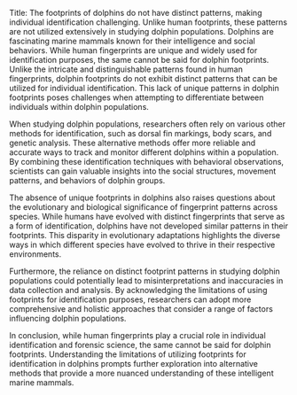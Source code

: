 Title: The footprints of dolphins do not have distinct patterns, making individual identification challenging. Unlike human footprints, these patterns are not utilized extensively in studying dolphin populations.
Dolphins are fascinating marine mammals known for their intelligence and social behaviors. While human fingerprints are unique and widely used for identification purposes, the same cannot be said for dolphin footprints. Unlike the intricate and distinguishable patterns found in human fingerprints, dolphin footprints do not exhibit distinct patterns that can be utilized for individual identification. This lack of unique patterns in dolphin footprints poses challenges when attempting to differentiate between individuals within dolphin populations.

When studying dolphin populations, researchers often rely on various other methods for identification, such as dorsal fin markings, body scars, and genetic analysis. These alternative methods offer more reliable and accurate ways to track and monitor different dolphins within a population. By combining these identification techniques with behavioral observations, scientists can gain valuable insights into the social structures, movement patterns, and behaviors of dolphin groups.

The absence of unique footprints in dolphins also raises questions about the evolutionary and biological significance of fingerprint patterns across species. While humans have evolved with distinct fingerprints that serve as a form of identification, dolphins have not developed similar patterns in their footprints. This disparity in evolutionary adaptations highlights the diverse ways in which different species have evolved to thrive in their respective environments.

Furthermore, the reliance on distinct footprint patterns in studying dolphin populations could potentially lead to misinterpretations and inaccuracies in data collection and analysis. By acknowledging the limitations of using footprints for identification purposes, researchers can adopt more comprehensive and holistic approaches that consider a range of factors influencing dolphin populations.

In conclusion, while human fingerprints play a crucial role in individual identification and forensic science, the same cannot be said for dolphin footprints. Understanding the limitations of utilizing footprints for identification in dolphins prompts further exploration into alternative methods that provide a more nuanced understanding of these intelligent marine mammals.